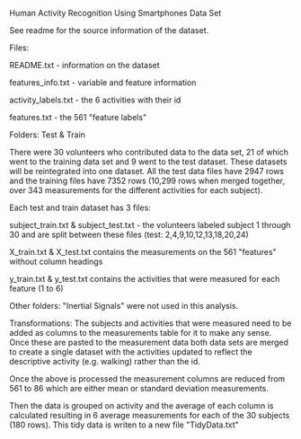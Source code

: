 Human Activity Recognition Using Smartphones Data Set

See readme for the source information of the dataset.

Files:

README.txt - information on the dataset

features_info.txt - variable and feature information

activity_labels.txt - the 6 activities with their id

features.txt - the 561 "feature labels"

Folders:  Test & Train

There were 30 volunteers who contributed data to the data set, 21 of which went to the training data set and 9 went to the test dataset.  These datasets will be reintegrated into one dataset.  All the test data files have 2947 rows and the training files have 7352 rows (10,299 rows when merged together, over 343 measurements for the different activities for each subject).

Each test and train dataset has 3 files:

subject_train.txt & subject_test.txt - the volunteers labeled subject 1 through 30 and are split between these files (test: 2,4,9,10,12,13,18,20,24)

X_train.txt & X_test.txt contains the measurements on the 561 "features" without column headings

y_train.txt & y_test.txt contains the activities that were measured for each feature (1 to 6)

Other folders: "Inertial Signals" were not used in this analysis.


Transformations:
The subjects and activities that were measured need to be added as columns to the measurements table for it to make any sense.  Once these are pasted to the measurement data both data sets are merged to create a single dataset with the activities updated to reflect the descriptive activity (e.g. walking) rather than the id.

Once the above is processed the measurement columns are reduced from 561 to 86 which are either mean or standard deviation measurements.

Then the data is grouped on activity and the average of each column is calculated resulting in 6 average measurements for each of the 30 subjects (180 rows).  This tidy data is writen to a new file "TidyData.txt"
